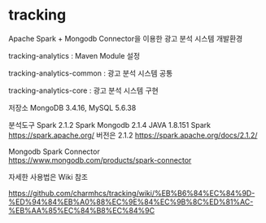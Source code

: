 # tracking
Apache Spark + Mongodb Connector을 이용한 광고 분석 시스템 개발환경


tracking-analytics  : Maven Module 설정

tracking-analytics-common : 광고 분석 시스템 공통

tracking-analytics-core : 광고 분석 시스템 구현 


저장소 
 MongoDB 3.4.16, MySQL 5.6.38 

분석도구 
 Spark 2.1.2 Spark Mongodb 2.1.4 JAVA 1.8.151 
 Spark https://spark.apache.org/ 버전은 2.1.2 https://spark.apache.org/docs/2.1.2/
 
Mongodb Spark Connector  
https://www.mongodb.com/products/spark-connector


자세한 사용법은 Wiki 참조 

https://github.com/charmhcs/tracking/wiki/%EB%B6%84%EC%84%9D-%ED%94%84%EB%A0%88%EC%9E%84%EC%9B%8C%ED%81%AC-%EB%AA%85%EC%84%B8%EC%84%9C
